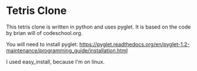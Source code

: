 Tetris Clone
============

This tetris clone is written in python and uses pyglet.  It is based on the
code by brian will of codeschool.org.

You will need to install pyglet:
https://pyglet.readthedocs.org/en/pyglet-1.2-maintenance/programming_guide/installation.html

I used easy_install, because I'm on linux.
